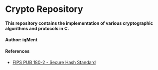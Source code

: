 # Crypto Repository
#### This repository contains the implementation of various cryptographic algorithms and protocols in C.
#### Author: iqMent

#### References
- [FIPS PUB 180-2 - Secure Hash Standard](https://csrc.nist.gov/files/pubs/fips/180-2/final/docs/fips180-2.pdf)